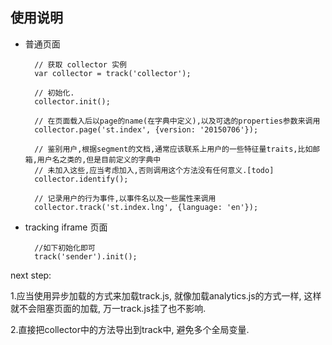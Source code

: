 ## 使用说明

- 普通页面

        // 获取 collector 实例
        var collector = track('collector');

        // 初始化.
        collector.init();

        // 在页面载入后以page的name(在字典中定义),以及可选的properties参数来调用
        collector.page('st.index', {version: '20150706'});

        // 鉴别用户,根据segment的文档,通常应该联系上用户的一些特征量traits,比如邮箱,用户名之类的,但是目前定义的字典中
        // 未加入这些,应当考虑加入,否则调用这个方法没有任何意义.[todo]
        collector.identify();

        // 记录用户的行为事件,以事件名以及一些属性来调用
        collector.track('st.index.lng', {language: 'en'});


- tracking iframe 页面

        //如下初始化即可
        track('sender').init();


next step:

1.应当使用异步加载的方式来加载track.js, 就像加载analytics.js的方式一样, 这样就不会阻塞页面的加载, 万一track.js挂了也不影响.

2.直接把collector中的方法导出到track中, 避免多个全局变量.